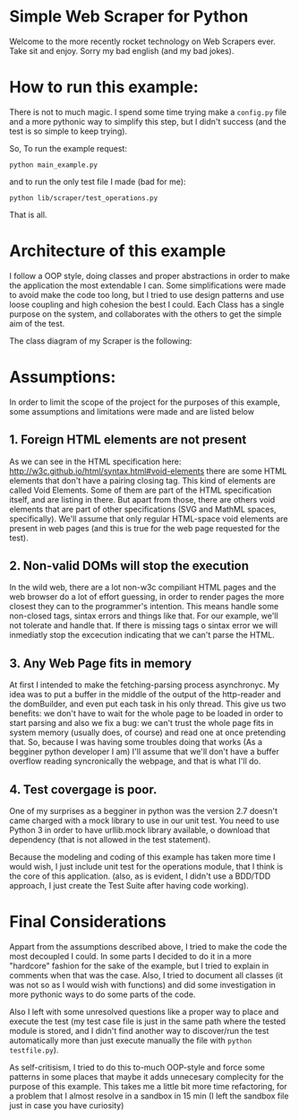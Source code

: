 Simple Web Scraper for Python
=============================

Welcome to the more recently rocket technology on Web Scrapers ever. Take sit and enjoy. Sorry my bad english (and my bad jokes).


# How to run this example:

There is not to much magic. I spend some time trying make a `config.py` file and a more pythonic
way to simplify this step, but I didn't success (and the test is so simple to keep trying).

So, To run the example request:

```
python main_example.py
```

and to run the only test file I made (bad for me):
```
python lib/scraper/test_operations.py
```

That is all.

# Architecture of this example

I follow a OOP style, doing classes and proper abstractions in order to
make the application the most extendable I can. Some simplifications were
made to avoid make the code too long, but I tried to use design patterns
and use loose coupling and high cohesion the best I could.
Each Class has a single purpose on the system, and collaborates with the
others to get the simple aim of the test.

The class diagram of my Scraper is the following:


# Assumptions:

In order to limit the scope of the project for the purposes of this example,
some assumptions and limitations were made and are listed below

## 1. Foreign HTML elements are not present
As we can see in the HTML specification here: <http://w3c.github.io/html/syntax.html#void-elements>
there are some HTML elements that don't have a pairing closing tag. This kind of elements
are called Void Elements.
Some of them are part of the HTML specification itself, and are listing in there.
But apart from those, there are others void elements that are part of other specifications
(SVG and MathML spaces, specifically). We'll assume that only regular HTML-space void elements are
present in web pages (and this is true for the web page requested for the test).

## 2. Non-valid DOMs will stop the execution
In the wild web, there are a lot non-w3c compiliant HTML pages and the web browser do
a lot of effort guessing, in order to render pages the more closest they can to the programmer's
intention. This means handle some non-closed tags, sintax errors and things like that.
For our example, we'll not tolerate and handle that. If there is missing tags o sintax
error we will inmediatly stop the excecution indicating that we can't parse the HTML.

## 3. Any Web Page fits in memory
At first I intended to make the fetching-parsing process asynchronyc. My idea was to
put a buffer in the middle of the output of the http-reader and the domBuilder, and even
put each task in his only thread.
This give us two benefits: we don't have to wait for the whole page to be loaded in order
to start parsing and also we fix a bug: we can't trust the whole page fits in system
memory (usually does, of course) and read one at once pretending that.
So, because I was having some troubles doing that works (As a begginer python developer I am)
I'll assume that we'll don't have a buffer overflow reading syncronically the webpage, and that
is what I'll do.

## 4. Test covergage is poor.
One of my surprises as a begginer in python was the version 2.7 doesn't came charged with a
mock library to use in our unit test. You need to use Python 3 in order to have urllib.mock
library available, o download that dependency (that is not allowed in the test statement).

Because the modeling and coding of this example has taken more time I would wish, I just
include unit test for the operations module, that I think is the core of this application.
(also, as is evident, I didn't use a BDD/TDD approach, I just create the Test Suite after
having code working).

# Final Considerations
Appart from the assumptions described above, I tried to make the code the most decoupled I could.
In some parts I decided to do it in a more "hardcore" fashion for the sake of the example,
but I tried to explain in comments when that was the case.
Also, I tried to document all classes (it was not so as I would wish with functions) and
did some investigation in more pythonic ways to do some parts of the code.

Also I left with some unresolved questions like a proper way to place and execute the test
(my test case file is just in the same path where the tested module is stored, and I didn't
find another way to discover/run the test automatically more than just execute manually the file
with `python testfile.py`).

As self-critisism, I tried to do this to-much OOP-style and force some patterns in some
places that maybe it adds unnecesary complecity for the purpose of this example.
This takes me a little bit more time refactoring, for a problem that I almost resolve in a
sandbox in 15 min (I left the sandbox file just in case you have curiosity)